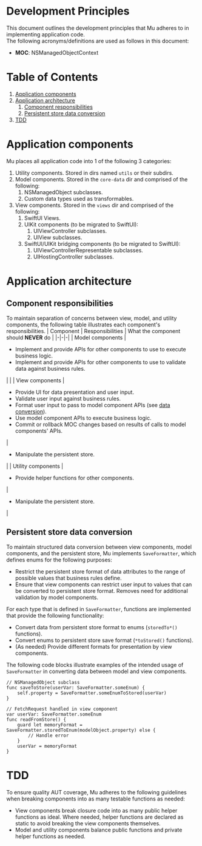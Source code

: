 # Development Principles
This document outlines the development principles that Mu adheres to in implementing application code.  
The following acronyms/definitions are used as follows in this document:  
* __MOC__: NSManagedObjectContext

# Table of Contents
1. [Application components](#application-components)
1. [Application architecture](#application-architecture)
    1. [Component responsibilities](#component-responsibilities)
    1. [Persistent store data conversion](#persistent-store-data-conversion)
1. [TDD](#tdd)

# Application components
Mu places all application code into 1 of the following 3 categories:  
1. Utility components. Stored in dirs named `utils` or their subdirs.
1. Model components. Stored in the `core-data` dir and comprised of the following:  
    1. NSManagedObject subclasses.
    1. Custom data types used as transformables.
1. View components. Stored in the `views` dir and comprised of the following:  
    1. SwiftUI Views.
    1. UIKit components (to be migrated to SwiftUI):  
        1. UIViewController subclasses.
        1. UIView subclasses.
    1. SwiftUI/UIKit bridging components (to be migrated to SwiftUI):  
        1. UIViewControllerRepresentable subclasses.
        1. UIHostingController subclasses.

# Application architecture

## Component responsibilities
To maintain separation of concerns between view, model, and utility components, the following table illustrates each component's responsibilities.
| Component | Responsibilities | What the component should __NEVER__ do |
|-|-|-|
| Model components | <ul> <li/> Implement and provide APIs for other components to use to execute business logic. <li/> Implement and provide APIs for other components to use to validate data against business rules. </ul> | |
| View components | <ul> <li/> Provide UI for data presentation and user input. <li/> Validate user input against business rules. <li/> Format user input to pass to model component APIs (see [data conversion](#persistent-store-data-conversion)). <li/> Use model component APIs to execute business logic. <li/> Commit or rollback MOC changes based on results of calls to model components' APIs. </ul> | <ul> <li/> Manipulate the persistent store. </ul> |
| Utility components | <ul> <li/> Provide helper functions for other components. </ul> | <ul> <li/> Manipulate the persistent store. </ul> |

## Persistent store data conversion
To maintain structured data conversion between view components, model components, and the persistent store, Mu implements `SaveFormatter`, which defines enums for the following purposes:  
* Restrict the persistent store format of data attributes to the range of possible values that business rules define.  
* Ensure that view components can restrict user input to values that can be converted to persistent store format. Removes need for additional validation by model components.

For each type that is defined in `SaveFormatter`, functions are implemented that provide the following functionality:  
* Convert data from persistent store format to enums (`storedTo*()` functions).
* Convert enums to persistent store save format (`*toStored()` functions).
* (As needed) Provide different formats for presentation by view components.

The following code blocks illustrate examples of the intended usage of `SaveFormatter` in converting data between model and view components.
```
// NSManagedObject subclass
func saveToStore(userVar: SaveFormatter.someEnum) {
    self.property = SaveFormatter.someEnumToStored(userVar)
}
```
```
// FetchRequest handled in view component
var userVar: SaveFormatter.someEnum
func readFromStore() {
    guard let memoryFormat = SaveFormatter.storedToEnum(modelObject.property) else {
        // Handle error
    }
    userVar = memoryFormat
}
```

# TDD
To ensure quality AUT coverage, Mu adheres to the following guidelines when breaking components into as many testable functions as needed:  
* View components break closure code into as many public helper functions as ideal. Where needed, helper functions are declared as static to avoid breaking the view components themselves.
* Model and utility components balance public functions and private helper functions as needed.